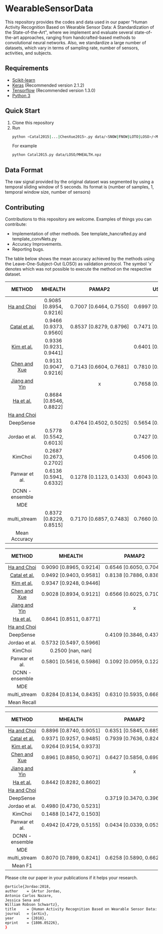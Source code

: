 # WearableSensorData
This repository provides the codes and data used in our paper "Human Activity Recognition Based on Wearable Sensor Data: A Standardization of the State-of-the-Art", where we implement and evaluate several state-of-the-art approaches, ranging from handcrafted-based methods to convolutional neural networks. Also, we standardize a large number of datasets, which vary in terms of sampling rate, number of sensors, activities, and subjects.

## Requirements

- [Scikit-learn](http://scikit-learn.org/stable/)
- [Keras](https://github.com/fchollet/keras) (Recommended version 2.1.2)
- [Tensorflow](https://www.tensorflow.org/) (Recommended version 1.3.0)
- [Python 3](https://www.python.org/)

## Quick Start
1. Clone this repository
2. Run
    ```bash
    python <Catal2015|...|ChenXue2015>.py data/<SNOW|FNOW|LOTO|LOSO>/<MHEALTH|USCHAD|UTD-MHAD1_1s|UTD-MHAD2_1s|WHARF|WISDM>.npz
    ```
	For example
	```bash
    python Catal2015.py data/LOSO/MHEALTH.npz
    ```
	
## Data Format
The raw signal provided by the original dataset was segmented by using a temporal sliding window of 5 seconds. 
Its format is (number of samples, 1, temporal window size, number of sensors)
	
## Contributing
Contributions to this repository are welcome. Examples of things you can contribute:
 * Implementation of other methods. See template_hancrafted.py and template_convNets.py
 * Accuracy Improvements.
 * Reporting bugs.

The table below shows the mean accuracy achieved by the methods using the Leave-One-Subject-Out (LOSO) as validation protocol. The symbol 'x' denotes which was not possible to execute the method on the respective dataset.

| **METHOD** | **MHEALTH** | **PAMAP2** | **USCHAD** | **UTD-MHAD1** | **UTD-MHAD2** | **WHARF** | **WISDM** | **COOK** | **Mean Accuracy** |
|:-:|:-:|:-:|:-:|:-:|:-:|:-:|:-:|:-:|:-:|
| [Ha and Choi](https://ieeexplore.ieee.org/document/7727224/) | 0.9085&#160; [0.8954,&#160; 0.9216] | <nobr>0.7007 [0.6464, 0.7550]<nobr/> | <nobr>0.6997 [0.6823, 0.7171]<nobr/> | <nobr>0.1446 [0.1380, 0.1512]<nobr/> | <nobr>0.6681 [0.6452, 0.6910]<nobr/> | <nobr>0.4502 [0.4191, 0.4813]<nobr/> | <nobr>0.7561 [0.7403, 0.7719]<nobr/> | <nobr>0.3625 [0.3294, 0.3957]<nobr/> |  |
| [Catal et al.](https://www.sciencedirect.com/science/article/pii/S1568494615000447) | 0.9466 [0.9373, 0.9560] | 0.8537 [0.8279, 0.8796] | 0.7471 [0.7336, 0.7607] | 0.3203 [0.3141, 0.3265] | 0.7444 [0.7242, 0.7646] | 0.4846 [0.4663, 0.5028] | 0.7436 [0.7277, 0.7596] | 0.3297 [0.3047, 0.3548] |  |
| [Kim et al.](https://ieeexplore.ieee.org/document/6411901/) | 0.9336 [0.9231, 0.9441] |  | 0.6401 [0.6241, 0.6562] | 0.3780 [0.3729, 0.3831] | 0.6505 [0.6375, 0.6634] | 0.5205 [0.5022, 0.5387] | 0.4977 [0.4837, 0.5117] |  |  |
| [Chen and Xue](https://ieeexplore.ieee.org/document/7379395/) | 0.9131 [0.9047, 0.9216] | 0.7143 [0.6604, 0.7681] | 0.7810 [0.7677, 0.7942] | x | x | 0.6577 [0.6342, 0.6812] | 0.8384[0.8240, 0.8529] | 0.3633 [0.3334, 0.3933] |  |
| [Jiang and Yin](https://dl.acm.org/citation.cfm?id=2806333) |  | x | 0.7658 [0.7520, 0.7797] | x | x | 0.6591 [0.6393, 0.6789] | 0.8144 [0.7983, 0.8305] | 0.3348 [0.3088, 0.3607] |  |
| [Ha et al.](https://ieeexplore.ieee.org/document/7379657/) | 0.8684 [0.8546, 0.8822] |  | x | x | x | x | x | x |  |
| [Ha and Choi](https://ieeexplore.ieee.org/document/7727224/) |  |  | x | x | x | x | x | x |  |
| DeepSense |  | 0.4764 [0.4502, 0.5025] | 0.5654 [0.5489, 0.5820] |  |  |  |  | x |  |
| Jordao et al. | 0.5778 [0.5542, 0.6013] |  | 0.7427 [0.7256, 0.7597] | 0.4335 [0.4268, 0.4402] | 0.6987 [0.6833, 0.7141] | 0.6156 [0.5909, 0.6404] | 0.8430 [0.8296, 0.8565] | 0.3911 [0.3671, 0.4150] |  |
| KimChoi | 0.2687 [0.2673, 0.2702] |  | 0.4506 [0.4439, 0.4574] | 0.1713 [0.1662, 0.1764] | 0.3018 [0.2985, 0.3050] | 0.4452 [0.4187, 0.4716] | 0.4829 [0.4680, 0.4977] |  |  |
| Panwar et al. | 0.6136 [0.5941, 0.6332] | 0.1278 [0.1123, 0.1433] | 0.6043 [0.5863, 0.6222] | 0.1312 [0.1198, 0.1425] | 0.5882 [0.5707, 0.6057] | 0.1802 [0.1467, 0.2137] | 0.8095 [0.7954, 0.8236] | 0.3543 [0.3345, 0.3741] |  |
| DCNN - ensemble |  |  |  | 0.4535 [0.4474, 0.4597] | 0.7740 [0.7596, 0.7884] | 0.6910 [0.6738, 0.7082] | 0.8510 [0.8356, 0.8664] | x |  |
| MDE |  |  |  | 0.5261 [0.5190, 0.5331] | 0.7707 [0.7577, 0.7837] | 0.6325 [0.6105, 0.6544] | 0.8199 [0.8033, 0.8365] | x |  |
| multi_stream | 0.8372 [0.8229, 0.8515] | 0.7170 [0.6857, 0.7483] | 0.7660 [0.7521, 0.7799] | 0.3673 [0.3595, 0.3750] | 0.6956 [0.6803, 0.7110] | 0.6062 [0.5821, 0.6303] | 0.8583 [0.8480, 0.8686] | x |  |
| Mean Accuracy |  |  |  |  |  |  |  |  | x |


| **METHOD** 	| **MHEALTH** 	| **PAMAP2** 	| **USCHAD** 	| **UTD-MHAD1** 	| **UTD-MHAD2** 	| **WHARF** 	| **WISDM** 	| **COOK** 	| **Mean Recall** 	|
|:-:	|:-:	|:-:	|:-:	|:-:	|:-:	|:-:	|:-:	|:-:	|:-:	|
| [Ha and Choi](https://ieeexplore.ieee.org/document/7727224/) 	| <nobr>0.9090 [0.8965, 0.9214]<nobr/> 	| <nobr>0.6546 [0.6050, 0.7043]<nobr/> 	| <nobr>0.6488 [0.6318, 0.6658]<nobr/> 	| <nobr>0.1343 [0.1272, 0.1414]<nobr/> 	| <nobr>0.6637 [0.6393, 0.6880]<nobr/> 	| <nobr>0.2452 [0.2238, 0.2666]<nobr/> 	| <nobr>0.6172 [0.6002, 0.6341]<nobr/> 	| <nobr>0.3503 [0.3190, 0.3817]<nobr/> 	|  	|
| [Catal et al.](https://www.sciencedirect.com/science/article/pii/S1568494615000447) 	| 0.9492 [0.9403, 0.9581] 	| 0.8138 [0.7886, 0.8389] 	| 0.7058 [0.6932, 0.7183] 	| 0.3161 [0.3099, 0.3224] 	| 0.7398 [0.7185, 0.7611] 	| 0.2856 [0.2620, 0.3092] 	| 0.6118 [0.5946, 0.6291] 	| 0.3142 [0.2902, 0.3383] 	|  	|
| [Kim et al.](https://ieeexplore.ieee.org/document/6411901/) 	| 0.9347 [0.9248, 0.9446] 	|  	| 0.5679 [0.5548, 0.5809] 	| 0.3693 [0.3648, 0.3739] 	| 0.6578 [0.6450, 0.6707] 	| 0.2563 [0.2391, 0.2735] 	| 0.3418 [0.3296, 0.3540] 	|  	|  	|
| [Chen and Xue](https://ieeexplore.ieee.org/document/7379395/) 	| 0.9028 [0.8934, 0.9121] 	| 0.6566 [0.6025, 0.7107] 	| 0.7056 [0.6928, 0.7184] 	| x 	| x 	| 0.4283 [0.4006, 0.4561] 	| 0.7237 [0.7053, 0.7421] 	| 0.3633 [0.3334, 0.3933] 	|  	|
| [Jiang and Yin](https://dl.acm.org/citation.cfm?id=2806333) 	|  	| x 	|  	| x 	| x 	| 0.4078 [0.3840, 0.4316] 	| 0.7138 [0.6954, 0.7321] 	| 0.3226 [0.2991, 0.3461] 	|  	|
| [Ha et al.](https://ieeexplore.ieee.org/document/7379657/) 	| 0.8641 [0.8511, 0.8771] 	|  	| x 	| x 	| x 	| x 	| x 	| x 	|  	|
| [Ha and Choi](https://ieeexplore.ieee.org/document/7727224/) 	|  	|  	| x 	| x 	| x 	| x 	| x 	| x 	|  	|
| DeepSense 	|  	| 0.4109 [0.3846, 0.4372] 	| 0.5343 [0.5180, 0.5506] 	|  	|  	|  	|  	| x 	|  	|
| Jordao et al. 	| 0.5732 [0.5497, 0.5966] 	|  	| 0.7169 [0.6998, 0.7340] 	| 0.4342 [0.4282, 0.4402] 	| 0.7008 [0.6853, 0.7164] 	| 0.4179 [0.3884, 0.4474] 	| 0.7331 [0.7143, 0.7520] 	| 0.3667 [0.3429, 0.3906] 	|  	|
| KimChoi 	| 0.2500 [nan, nan] 	|  	| 0.3114 [0.3063, 0.3165] 	| 0.1685 [0.1633, 0.1737] 	| 0.2838 [0.2790, 0.2887] 	| 0.2395 [0.2236, 0.2554] 	| 0.3327 [0.3213, 0.3441] 	|  	|  	|
| Panwar et al. 	| 0.5801 [0.5616, 0.5986] 	| 0.1092 [0.0959, 0.1225] 	| 0.5461 [0.5293, 0.5628] 	| 0.1285 [0.1171, 0.1399] 	| 0.5907 [0.5731, 0.6083] 	| 0.1223 [0.0983, 0.1462] 	| 0.6932 [0.6762, 0.7102] 	| 0.3417 [0.3221, 0.3614] 	|  	|
| DCNN - ensemble 	|  	|  	|  	| 0.4503 [0.4455, 0.4552] 	| 0.7731 [0.7580, 0.7881] 	| 0.4397 [0.4133, 0.4660] 	| 0.7566 [0.7367, 0.7765] 	| x 	|  	|
| MDE 	|  	|  	|  	| 0.5238 [0.5184, 0.5292] 	| 0.7756 [0.7629, 0.7882] 	| 0.4110 [0.3825, 0.4394] 	| 0.8199 [0.8033, 0.8365] 	| x 	|  	|
| multi_stream 	| 0.8284 [0.8134, 0.8435] 	| 0.6310 [0.5935, 0.6684] 	| 0.7299 [0.7174, 0.7424] 	| 0.3617 [0.3542, 0.3692] 	| 0.6938 [0.6777, 0.7098] 	| 0.4119 [0.3824, 0.4413] 	| 0.7533 [0.7359, 0.7708] 	| x 	|  	|
| Mean Recall 	|  	|  	|  	|  	|  	|  	|  	|  	| x 	|


| **METHOD** 	| **MHEALTH** 	| **PAMAP2** 	| **USCHAD** 	| **UTD-MHAD1** 	| **UTD-MHAD2** 	| **WHARF** 	| **WISDM** 	| **COOK** 	| **Mean F1** 	|
|:-:	|:-:	|:-:	|:-:	|:-:	|:-:	|:-:	|:-:	|:-:	|:-:	|
| [Ha and Choi](https://ieeexplore.ieee.org/document/7727224/) 	| <nobr>0.8896 [0.8740, 0.9051]<nobr/> 	| <nobr>0.6351 [0.5845, 0.6856]<nobr/> 	| <nobr>0.6122 [0.5939, 0.6305]<nobr/> 	| <nobr>0.1030 [0.0949, 0.1110]<nobr/> 	| <nobr>0.6527 [0.6271, 0.6784]<nobr/> 	| <nobr>0.2129 [0.1942, 0.2316]<nobr/> 	| <nobr>0.6021 [0.5856, 0.6186]<nobr/> 	| <nobr>0.3439 [0.3118, 0.3759]<nobr/> 	|  	|
| [Catal et al.](https://www.sciencedirect.com/science/article/pii/S1568494615000447) 	| 0.9371 [0.9257, 0.9485] 	| 0.7939 [0.7636, 0.8242] 	| 0.6735 [0.6597, 0.6872] 	| <nobr>0.3085 [0.3022, 0.3149]<nobr/> 	| 0.7340 [0.7117, 0.7563] 	| 0.2818 [0.2602, 0.3035] 	| 0.6076 [0.5908, 0.6245] 	| <nobr>0.3049 [0.2813, 0.3285]<nobr/> 	|  	|
| [Kim et al.](https://ieeexplore.ieee.org/document/6411901/) 	| 0.9264 [0.9154, 0.9373] 	|  	| 0.5416 [0.5268, 0.5564] 	| 0.3606 [0.3559, 0.3653] 	| 0.6456 [0.6321, 0.6592] 	| 0.2492 [0.2338, 0.2645] 	| 0.3337 [0.3220, 0.3453] 	|  	|  	|
| [Chen and Xue](https://ieeexplore.ieee.org/document/7379395/) 	| 0.8961 [0.8850, 0.9071] 	| 0.6427 [0.5856, 0.6998] 	| 0.7052 [0.6909, 0.7196] 	| x 	| x 	| 0.4241 [0.3959, 0.4522] 	| 0.7237 [0.7059, 0.7415] 	| 0.3633 [0.3334, 0.3933] 	|  	|
| [Jiang and Yin](https://dl.acm.org/citation.cfm?id=2806333) 	|  	| x 	| 0.6792 [0.6653, 0.6931] 	| x 	| x 	| 0.4053 [0.3822, 0.4284] 	| 0.7068 [0.6886, 0.7250] 	| 0.3087 [0.2846, 0.3327] 	|  	|
| [Ha et al.](https://ieeexplore.ieee.org/document/7379657/) 	| 0.8442 [0.8282, 0.8602] 	|  	| x 	| x 	| x 	| x 	| x 	| x 	|  	|
| [Ha and Choi](https://ieeexplore.ieee.org/document/7727224/) 	|  	|  	| x 	| x 	| x 	| x 	| x 	| x 	|  	|
| DeepSense 	|  	| 0.3719 [0.3470, 0.3968] 	| 0.5008 [0.4840, 0.5176] 	|  	|  	|  	|  	| x 	| x 	|
| Jordao et al. 	| 0.4980 [0.4730, 0.5231] 	|  	| 0.6689 [0.6502, 0.6877] 	| 0.4223 [0.4164, 0.4283] 	| 0.7688 [0.7535, 0.7840] 	| 0.4159 [0.3870, 0.4447] 	| 0.7288 [0.7102, 0.7474] 	| 0.3633 [0.3394, 0.3872] 	|  	|
| KimChoi 	| 0.1488 [0.1472, 0.1503] 	|  	| 0.2397 [0.2353, 0.2440] 	| 0.1457 [0.1399, 0.1516] 	| 0.1938 [0.1881, 0.1996] 	| 0.2194 [0.2057, 0.2332] 	| 0.3079 [0.2970, 0.3189] 	|  	|  	|
| Panwar et al. 	| 0.4942 [0.4729, 0.5155] 	| 0.0434 [0.0339, 0.0530] 	| 0.4917 [0.4720, 0.5113] 	| 0.1050 [0.0923, 0.1177] 	| 0.5773 [0.5596, 0.5950] 	| 0.0801 [0.0573, 0.1030] 	| 0.6870 [0.6704, 0.7036] 	| 0.3260 [0.3061, 0.3458] 	|  	|
| DCNN - ensemble 	|  	|  	|  	| 0.4358 [0.4307, 0.4408] 	| 0.6947 [0.6795, 0.7099] 	|  0.4368 [0.4113, 0.4624] 	| 0.7597 [0.7405, 0.7788] 	| x 	|  	|
| MDE 	|  	|  	|  	| 0.5082 [0.5021, 0.5143] 	| 0.7641 [0.7503, 0.7778] 	| 0.4060 [0.3786, 0.4334] 	| 0.7014 [0.6816, 0.7212] 	| x 	|  	|
| multi_stream 	| 0.8070 [0.7899, 0.8241] 	| 0.6258 [0.5890, 0.6626] 	| 0.6944 [0.6801, 0.7086] 	| 0.3467 [0.3391, 0.3544] 	| 0.6842 [0.6677, 0.7007] 	| 0.4119 [0.3830, 0.4408] 	| 0.7462 [0.7294, 0.7629] 	| x 	|  	|
| Mean F1 	|  	|  	|  	|  	|  	|  	|  	|  	|  	|

Please cite our paper in your publications if it helps your research.
```bash
@article{Jordao:2018,
author    = {Artur Jordao,
Antonio Carlos Nazare,
Jessica Sena and
William Robson Schwartz},
title     = {Human Activity Recognition Based on Wearable Sensor Data: A Standardization of the State-of-the-Art},
journal   = {arXiv},
year      = {2018},
eprint    = {1806.05226},
}
```
